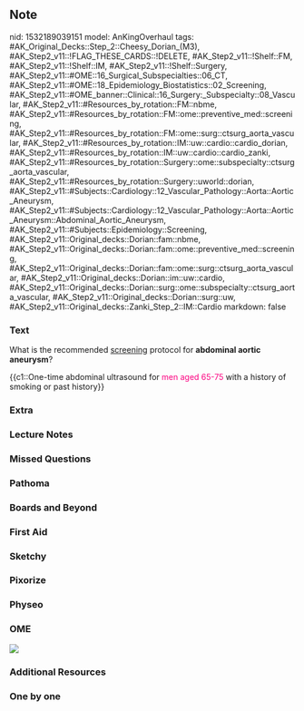 ## Note
nid: 1532189039151
model: AnKingOverhaul
tags: #AK_Original_Decks::Step_2::Cheesy_Dorian_(M3), #AK_Step2_v11::!FLAG_THESE_CARDS::!DELETE, #AK_Step2_v11::!Shelf::FM, #AK_Step2_v11::!Shelf::IM, #AK_Step2_v11::!Shelf::Surgery, #AK_Step2_v11::#OME::16_Surgical_Subspecialties::06_CT, #AK_Step2_v11::#OME::18_Epidemiology_Biostatistics::02_Screening, #AK_Step2_v11::#OME_banner::Clinical::16_Surgery:_Subspecialty::08_Vascular, #AK_Step2_v11::#Resources_by_rotation::FM::nbme, #AK_Step2_v11::#Resources_by_rotation::FM::ome::preventive_med::screening, #AK_Step2_v11::#Resources_by_rotation::FM::ome::surg::ctsurg_aorta_vascular, #AK_Step2_v11::#Resources_by_rotation::IM::uw::cardio::cardio_dorian, #AK_Step2_v11::#Resources_by_rotation::IM::uw::cardio::cardio_zanki, #AK_Step2_v11::#Resources_by_rotation::Surgery::ome::subspecialty::ctsurg_aorta_vascular, #AK_Step2_v11::#Resources_by_rotation::Surgery::uworld::dorian, #AK_Step2_v11::#Subjects::Cardiology::12_Vascular_Pathology::Aorta::Aortic_Aneurysm, #AK_Step2_v11::#Subjects::Cardiology::12_Vascular_Pathology::Aorta::Aortic_Aneurysm::Abdominal_Aortic_Aneurysm, #AK_Step2_v11::#Subjects::Epidemiology::Screening, #AK_Step2_v11::Original_decks::Dorian::fam::nbme, #AK_Step2_v11::Original_decks::Dorian::fam::ome::preventive_med::screening, #AK_Step2_v11::Original_decks::Dorian::fam::ome::surg::ctsurg_aorta_vascular, #AK_Step2_v11::Original_decks::Dorian::im::uw::cardio, #AK_Step2_v11::Original_decks::Dorian::surg::ome::subspecialty::ctsurg_aorta_vascular, #AK_Step2_v11::Original_decks::Dorian::surg::uw, #AK_Step2_v11::Original_decks::Zanki_Step_2::IM::Cardio
markdown: false

### Text
What is the recommended <u>screening</u> protocol for <b>abdominal
aortic aneurysm</b>?
<div>
  {{c1::One-time abdominal ultrasound for <font color="#FC0280">men
  aged 65-75</font> with a history of smoking or past history}}
</div>

### Extra


### Lecture Notes


### Missed Questions


### Pathoma


### Boards and Beyond


### First Aid


### Sketchy


### Pixorize


### Physeo


### OME
<div class="ome-widget">
  <a href=
  "https://onlinemeded.org/spa/surgery-subspecialty/vascular/acquire?ref=anki">
  <img src="_OME_AnkiFlashcards_Lesson_3.png"></a>
</div>

### Additional Resources


### One by one

